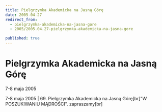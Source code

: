```yaml
---
title: Pielgrzymka Akademicka na Jasną Górę
date: 2005-04-27
redirect_from: 
  - pielgrzymka-akademicka-na-jasna-gore
  - 2005/2005.04.27-pielgrzymka-akademicka-na-jasna-gore

published: true
---
```




# Pielgrzymka Akademicka na Jasną Górę

<time>7-8 maja 2005</time>

7-8 maja 2005 | 69. Pielgrzymka Akademicka na Jasną Górę[br]"W POSZUKIWANIU MĄDROŚCI". zapraszamy[br]

<!--CONTENT FROM OLD SERVER (jos before 2013): 7-8 maja 2005 | 69. Pielgrzymka Akademicka na Jasną Górę[br]"W POSZUKIWANIU MĄDROŚCI". zapraszamy[br]
-->

<!--{{json:{"created_date":"2005-04-27 13:37:40","publish_down":"0000-00-00 00:00:00","id":"234"}}}-->